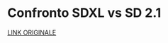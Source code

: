 # Confronto SDXL vs SD 2.1

[LINK ORIGINALE](https://chatgpt.com/c/68b1567a-7454-832f-bb8e-1d423261b46e)
